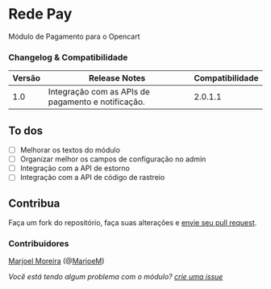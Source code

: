 # Rede Pay

Módulo de Pagamento para o Opencart



### Changelog & Compatibilidade

| Versão | Release Notes | Compatibilidade |
| ------ | ------------- | --------------- |
| 1.0    | Integração com as APIs de pagamento e notificação. | 2.0.1.1 |

## To dos

- [ ] Melhorar os textos do módulo
- [ ] Organizar melhor os campos de configuração no admin
- [ ] Integração com a API de estorno
- [ ] Integração com a API de código de rastreio

## Contribua

Faça um fork do repositório, faça suas alterações e [envie seu pull request](https://github.com/opencart/opencart/wiki/Creating-a-pull-request).<br>

### Contribuidores

[Marjoel Moreira](https://www.marjoel.com/) (@[MarjoeM](https://www.twitter.com/MarjoelM))

_Você está tendo algum problema com o módulo? [crie uma issue](https://help.github.com/articles/creating-an-issue/)_ 